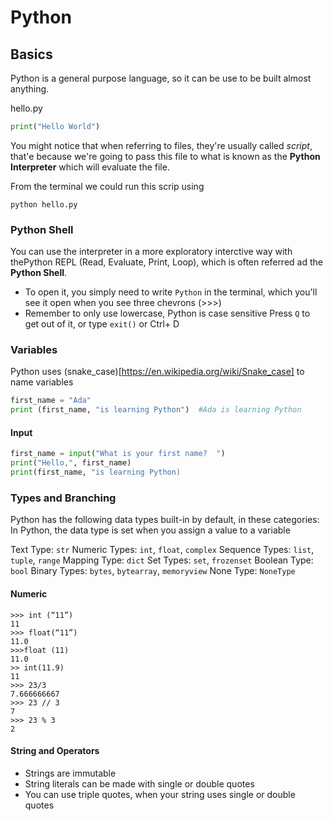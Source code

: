 # Python

## Basics

Python is a general purpose language, so it can be use to be built almost anything.

hello.py
```python
print("Hello World")
```
You might notice that when referring to files, they're usually called *script*, that'e because we're going to pass this file to what is known as the **Python Interpreter** which will evaluate the file.

From the terminal we could run this scrip using

```terminal
python hello.py
```

### Python Shell

You can use the interpreter in a more exploratory interctive way with thePython REPL (Read, Evaluate, Print, Loop), which is often referred ad the **Python Shell**. 

- To open it, you simply need to write `Python` in the terminal, which you'll see it open when you see three chevrons (>>>)
- Remember to only use lowercase, Python is case sensitive
Press `Q` to get out of it, or type `exit()` or Ctrl+ D

### Variables
Python uses (snake_case)[https://en.wikipedia.org/wiki/Snake_case] to name variables
```python
first_name = "Ada"
print (first_name, "is learning Python")  #Ada is learning Python
```
#### Input
```python
first_name = input("What is your first name?  ")
print("Hello,", first_name)
print(first_name, "is learning Python)

``` 
### Types and Branching
Python has the following data types built-in by default, in these categories:
In Python, the data type is set when you assign a value to a variable


Text Type:	`str`
Numeric Types:	`int`, `float`, `complex`
Sequence Types:	`list`, `tuple`, `range`
Mapping Type:	`dict`
Set Types:	`set`, `frozenset`
Boolean Type:	`bool`
Binary Types:	`bytes`, `bytearray`, `memoryview`
None Type:	`NoneType`



#### Numeric
```
>>> int (“11”) 
11
>>> float(“11”)
11.0
>>>float (11)
11.0
>> int(11.9)
11
>>> 23/3
7.666666667
>>> 23 // 3
7
>>> 23 % 3
2

```

#### String and Operators
* Strings are immutable
* String literals can be made with single or double quotes
* You can use triple quotes, when your string uses single or double quotes
